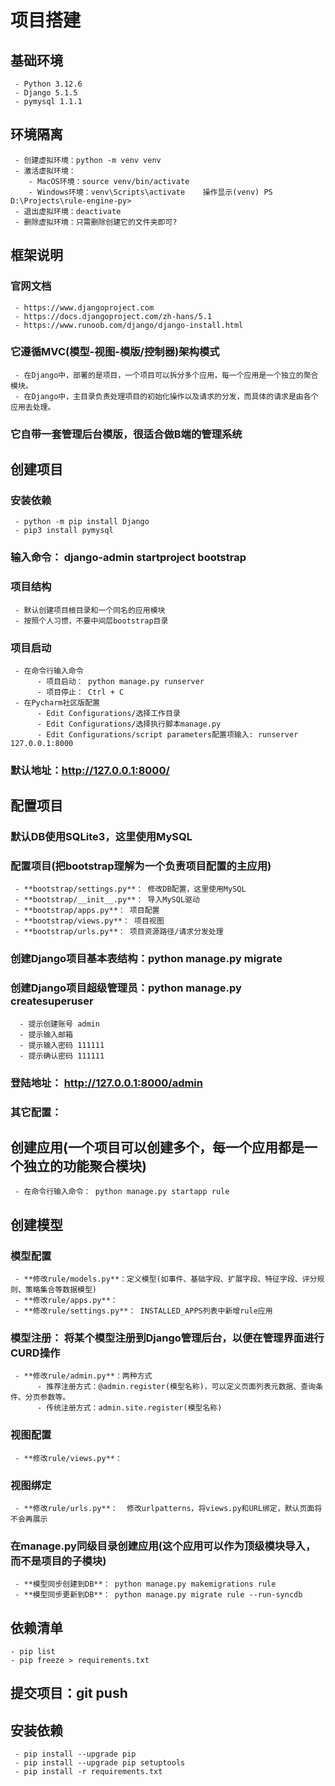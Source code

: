 # 项目搭建

## 基础环境
     - Python 3.12.6
     - Django 5.1.5
     - pymysql 1.1.1
     
## 环境隔离
     - 创建虚拟环境：python -m venv venv
     - 激活虚拟环境：
        - MacOS环境：source venv/bin/activate
        - Windows环境：venv\Scripts\activate    操作显示(venv) PS D:\Projects\rule-engine-py>
     - 退出虚拟环境：deactivate
     - 删除虚拟环境：只需删除创建它的文件夹即可?

## 框架说明
### 官网文档
     - https://www.djangoproject.com
     - https://docs.djangoproject.com/zh-hans/5.1
     - https://www.runoob.com/django/django-install.html
### 它遵循MVC(模型-视图-模版/控制器)架构模式
     - 在Django中，部署的是项目，一个项目可以拆分多个应用，每一个应用是一个独立的聚合模块。
     - 在Django中，主目录负责处理项目的初始化操作以及请求的分发，而具体的请求是由各个应用去处理。
### 它自带一套管理后台模版，很适合做B端的管理系统

## 创建项目
### 安装依赖
     - python -m pip install Django
     - pip3 install pymysql
### 输入命令： django-admin startproject bootstrap
### 项目结构
     - 默认创建项目根目录和一个同名的应用模块
     - 按照个人习惯，不要中间层bootstrap目录
### 项目启动
     - 在命令行输入命令
          - 项目启动： python manage.py runserver
          - 项目停止： Ctrl + C
     - 在Pycharm社区版配置
          - Edit Configurations/选择工作目录
          - Edit Configurations/选择执行脚本manage.py
          - Edit Configurations/script parameters配置项输入: runserver 127.0.0.1:8000
### 默认地址：http://127.0.0.1:8000/

## 配置项目
### 默认DB使用SQLite3，这里使用MySQL
### 配置项目(把bootstrap理解为一个负责项目配置的主应用)
     - **bootstrap/settings.py**： 修改DB配置，这里使用MySQL
     - **bootstrap/__init__.py**： 导入MySQL驱动
     - **bootstrap/apps.py**： 项目配置
     - **bootstrap/views.py**： 项目视图
     - **bootstrap/urls.py**： 项目资源路径/请求分发处理
### 创建Django项目基本表结构：python manage.py migrate
### 创建Django项目超级管理员：python manage.py createsuperuser
      - 提示创建账号 admin
      - 提示输入邮箱 
      - 提示输入密码 111111
      - 提示确认密码 111111
### 登陆地址： http://127.0.0.1:8000/admin
### 其它配置： 

## 创建应用(一个项目可以创建多个，每一个应用都是一个独立的功能聚合模块)
     - 在命令行输入命令： python manage.py startapp rule

## 创建模型
### 模型配置
     - **修改rule/models.py**：定义模型(如事件、基础字段、扩展字段、特征字段、评分规则、策略集合等数据模型)
     - **修改rule/apps.py**： 
     - **修改rule/settings.py**： INSTALLED_APPS列表中新增rule应用
### 模型注册： 将某个模型注册到Django管理后台，以便在管理界面进行CURD操作
     - **修改rule/admin.py**：两种方式
          - 推荐注册方式：@admin.register(模型名称)，可以定义页面列表元数据、查询条件、分页参数等。
          - 传统注册方式：admin.site.register(模型名称)
### 视图配置
     - **修改rule/views.py**：  
### 视图绑定
     - **修改rule/urls.py**：  修改urlpatterns，将views.py和URL绑定，默认页面将不会再展示
### 在manage.py同级目录创建应用(这个应用可以作为顶级模块导入，而不是项目的子模块)
     - **模型同步创建到DB**： python manage.py makemigrations rule
     - **模型同步更新到DB**： python manage.py migrate rule --run-syncdb
     
## 依赖清单
    - pip list
    - pip freeze > requirements.txt

## 提交项目：git push

## 安装依赖
     - pip install --upgrade pip
     - pip install --upgrade pip setuptools
     - pip install -r requirements.txt
     